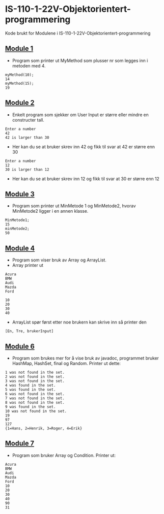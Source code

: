 # IS-110-1-22V-Objektorientert-programmering
Kode brukt for Modulene i IS-110-1-22V-Objektorientert-programmering
## [Module 1](https://github.com/Eiriksb/IS-110-1-22V-Objektorientert-programmering/tree/main/Module1)
- Program som printer ut MyMethod som plusser nr som legges inn i metoden med 4.
```
myMethod(10);
14
myMethod(15);
19
```

## [Module 2](https://github.com/Eiriksb/IS-110-1-22V-Objektorientert-programmering/tree/main/Module2)
- Enkelt program som sjekker om User Input er større eller mindre en constructer tall.
```
Enter a number
42
42 is larger than 30
```
- Her kan du se at bruker skrev inn 42 og fikk til svar at 42 er større enn 30
```
Enter a number
12
30 is larger than 12
```
- Her kan du se at bruker skrev inn 12 og fikk til svar at 30 er større enn 12

## [Module 3](https://github.com/Eiriksb/IS-110-1-22V-Objektorientert-programmering/tree/main/Module3)
- Program som printer ut MinMetode 1 og MinMetode2, hvorav MinMetode2 ligger i en annen klasse.
```
MinMetode1;
15
minMetode2;
50
```

## [Module 4](https://github.com/Eiriksb/IS-110-1-22V-Objektorientert-programmering/tree/main/Module4)
- Program som viser bruk av Array og ArrayList.
- Array printer ut
```
Acura
BMW
Audi
Mazda
Ford

10
20
30
40
```

- ArrayList spør først etter noe brukern kan skrive inn så printer den
```
[En, Tre, brukerInput]
```

## [Module 6](https://github.com/Eiriksb/IS-110-1-22V-Objektorientert-programmering/tree/main/Module6)
- Program som brukes mer for å vise bruk av javadoc, programmet bruker HashMap, HashSet, final og Random. Printer ut dette:
```
1 was not found in the set.
2 was not found in the set.
3 was not found in the set.
4 was found in the set.
5 was found in the set.
6 was not found in the set.
7 was not found in the set.
8 was not found in the set.
9 was found in the set.
10 was not found in the set.
19
97
127
{1=Hans, 2=Henrik, 3=Roger, 4=Erik}
```

## [Module 7](https://github.com/Eiriksb/IS-110-1-22V-Objektorientert-programmering/tree/main/Module7)
- Program som bruker Array og Condition. Printer ut:
```
Acura
BMW
Audi
Mazda
Ford
10
20
30
40
90
31
```
